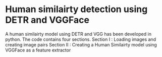 # Human similairty detection using DETR and VGGFace
A human similairty model using DETR and VGG has been developed in python. The code contains four sections. 
Section I : Loading images and creating image pairs
Section II : Creating a Human Similairty model using VGGFace as a feature extractor

